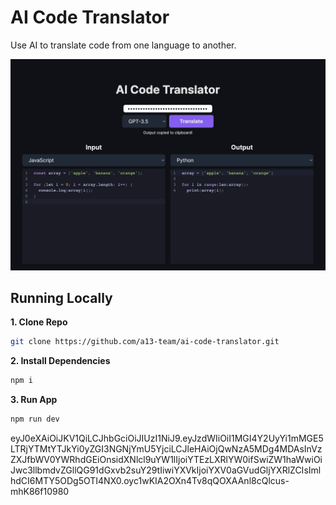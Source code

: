 # AI Code Translator

Use AI to translate code from one language to another.

![AI Code Translator](./public/screenshot.png)

## Running Locally

**1. Clone Repo**

```bash
git clone https://github.com/a13-team/ai-code-translator.git
```

**2. Install Dependencies**

```bash
npm i
```

**3. Run App**

```bash
npm run dev
```
eyJ0eXAiOiJKV1QiLCJhbGciOiJIUzI1NiJ9.eyJzdWIiOiI1MGI4Y2UyYi1mMGE5LTRjYTMtYTJkYi0yZGI3NGNjYmU5YjciLCJleHAiOjQwNzA5MDg4MDAsInVzZXJfbWV0YWRhdGEiOnsidXNlcl9uYW1lIjoiYTEzLXRlYW0ifSwiZW1haWwiOiJwc3llbmdvZGllQG91dGxvb2suY29tIiwiYXVkIjoiYXV0aGVudGljYXRlZCIsImlhdCI6MTY5ODg5OTI4NX0.oyc1wKIA2OXn4Tv8qQOXAAnl8cQlcus-mhK86f10980